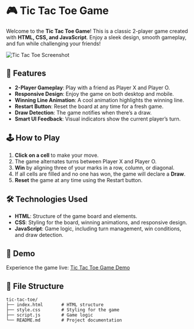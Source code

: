 # 🎮 Tic Tac Toe Game

Welcome to the **Tic Tac Toe Game**! This is a classic 2-player game created with **HTML, CSS, and JavaScript**. Enjoy a sleek design, smooth gameplay, and fun while challenging your friends!

![Tic Tac Toe Screenshot](https://github.com/user-attachments/assets/9963b8dc-eaab-409d-af51-d1376034f812) <!-- Add a screenshot of your game here -->

## 🚀 Features

- **2-Player Gameplay**: Play with a friend as Player X and Player O.
- **Responsive Design**: Enjoy the game on both desktop and mobile.
- **Winning Line Animation**: A cool animation highlights the winning line.
- **Restart Button**: Reset the board at any time for a fresh game.
- **Draw Detection**: The game notifies when there’s a draw.
- **Smart UI Feedback**: Visual indicators show the current player’s turn.
  
## 🕹️ How to Play

1. **Click on a cell** to make your move.
2. The game alternates turns between Player X and Player O.
3. **Win** by aligning three of your marks in a row, column, or diagonal.
4. If all cells are filled and no one has won, the game will declare a **Draw**.
5. **Reset** the game at any time using the Restart button.

## 🛠️ Technologies Used

- **HTML**: Structure of the game board and elements.
- **CSS**: Styling for the board, winning animations, and responsive design.
- **JavaScript**: Game logic, including turn management, win conditions, and draw detection.

## 🎉 Demo

Experience the game live: [Tic Tac Toe Game Demo]([https://your-game-demo-link.com](https://krishna-ox.netlify.app/))

## 📂 File Structure

```plaintext
tic-tac-toe/
├── index.html       # HTML structure
├── style.css        # Styling for the game
├── script.js        # Game logic
└── README.md        # Project documentation
